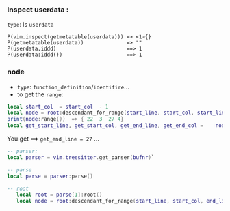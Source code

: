 ### Inspect userdata :
`type`: is `userdata`
```
P(vim.inspect(getmetatable(userdata))) => <1>{}
P(getmetatable(userdata))              => ""
P(userdata.iddd)                       ==> 1
P(userdata:iddd())                     ==> 1
```
### node
- `type`: `function_definition`/`identifire`...
- to get the `range`:
```lua
local start_col  = start_col  - 1
local node = root:descendant_for_range(start_line, start_col, start_line, start_col)
print(node:range())  => { 22  3  27 4}
local get_start_line, get_start_col, get_end_line, get_end_col =	node:range()
```
You get ==> `get_end_line = 27` ...

```lua
-- parser:
local parser = vim.treesitter.get_parser(bufnr)`
```
```lua
-- parse
local parse = parser:parse()
```

```lua
-- root
   local root = parse[1]:root()
   local node = root:descendant_for_range(start_line, start_col, end_line, end_col)
```
